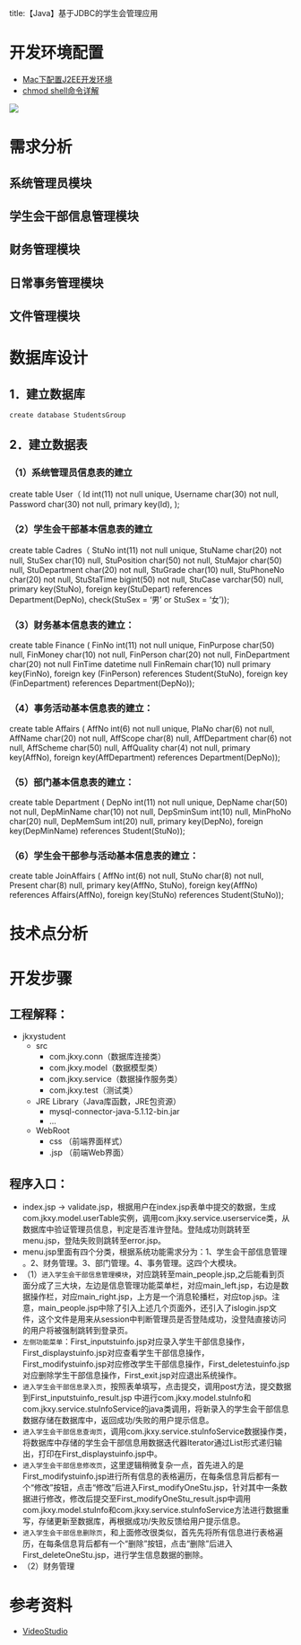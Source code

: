 title:【Java】基于JDBC的学生会管理应用




# 开发环境配置

- [Mac下配置J2EE开发环境]()
- [chmod shell命令详解](http://blog.csdn.net/codingkid/article/details/6567831)

![](http://7xi6qz.com1.z0.glb.clouddn.com/djlblogapache.png)

# 需求分析

## 系统管理员模块
## 学生会干部信息管理模块
## 财务管理模块
## 日常事务管理模块
## 文件管理模块



# 数据库设计

## 1．建立数据库

`create database StudentsGroup`


## 2．建立数据表

### （1）系统管理员信息表的建立
create table User（
	Id  int(11)    	       not null unique,
	Username  char(30)  	   not null,
	Password   char(30)       not null,
	primary key(Id),
);

### （2）学生会干部基本信息表的建立
create table Cadres（
	StuNo  int(11)    	          not null unique,
	StuName  char(20)  	   not null,
	StuSex      char(10)      	   null,
	StuPosition    char(50)    not null,
	StuMajor    char(50)        null,
	StuDepartment  char(20)        not null,
	StuGrade   char(10)  	    null,
	StuPhoneNo	char(20)  	not null,
	StuStaTime  	bigint(50)    not null, 
	StuCase   varchar(50)      null,
	primary key(StuNo),
	foreign key(StuDepart) references 	Department(DepNo),
	check(StuSex = ‘男’ or StuSex = ‘女’));



### （3）财务基本信息表的建立：
create table Finance (
	FinNo  int(11)		     not null unique,
	FinPurpose  char(50)       null,
	FinMoney  char(10) 		  not null,
	FinPerson  char(20)	   not null,
	FinDepartment  char(20)    not null
	FinTime  datetime	         null
	FinRemain  char(10)         null
	primary key(FinNo),
	foreign key (FinPerson) references Student(StuNo),
	foreign key (FinDepartment) references Department(DepNo));

### （4）事务活动基本信息表的建立：
create table Affairs (
	AffNo   int(6)		      not null unique,
	PlaNo   char(6)		      not null,
	AffName   char(20)      not null,
       AffScope  char(8)        null,
       AffDepartment  char(6)   not null,
       AffScheme  char(50)     null,
       AffQuality  char(4)       not null,
	primary key(AffNo),
	foreign key(AffDepartment) references Department(DepNo));


### （5）部门基本信息表的建立：
create table Department (
	DepNo  int(11)			   not null unique,
	DepName  char(50)	       not null,
	DepMinName  char(10)		not null,
	DepSminSum  int(10)		    null,
	MinPhoNo  char(20)  		null,
	DepMemSum  int(20)		null,
	primary key(DepNo),
	foreign key(DepMinName) references Student(StuNo));

### （6）学生会干部参与活动基本信息表的建立：
create table JoinAffairs (
	AffNo  int(6)		 not null,
	StuNo  char(8)		 not null,
	Present  char(8)		 null,
	primary key(AffNo, StuNo), 
       foreign key(AffNo) references Affairs(AffNo),
	foreign key(StuNo) references Student(StuNo));

# 技术点分析



# 开发步骤

## 工程解释：

 - jkxystudent
    - src
       - com.jkxy.conn（数据库连接类）
       - com.jkxy.model（数据模型类）
       - com.jkxy.service（数据操作服务类）
       - com.jkxy.test（测试类）
    - JRE Library（Java库函数，JRE包资源）
    	- mysql-connector-java-5.1.12-bin.jar
    	- ...
    - WebRoot
       - css （前端界面样式）
       - .jsp （前端Web界面）
       
       
       
## 程序入口：

- index.jsp  -> validate.jsp，根据用户在index.jsp表单中提交的数据，生成com.jkxy.model.userTable实例，调用com.jkxy.service.userservice类，从数据库中验证管理员信息，判定是否准许登陆。登陆成功则跳转至menu.jsp，登陆失败则跳转至error.jsp。
- menu.jsp里面有四个分类，根据系统功能需求分为：1、学生会干部信息管理 。2、财务管理。3、部门管理。4、事务管理。这四个大模块。
- （1）`进入学生会干部信息管理模块`，对应跳转至main_people.jsp,之后能看到页面分成了三大块，左边是信息管理功能菜单栏，对应main_left.jsp，右边是数据操作栏，对应main_right.jsp，上方是一个消息轮播栏，对应top.jsp。注意，main_people.jsp中除了引入上述几个页面外，还引入了islogin.jsp文件，这个文件是用来从session中判断管理员是否登陆成功，没登陆直接访问的用户将被强制跳转到登录页。
- `左侧功能菜单`：First_inputstuinfo.jsp对应录入学生干部信息操作，First_displaystuinfo.jsp对应查看学生干部信息操作，First_modifystuinfo.jsp对应修改学生干部信息操作，First_deletestuinfo.jsp对应删除学生干部信息操作，First_exit.jsp对应退出系统操作。
-  `进入学生会干部信息录入页`，按照表单填写，点击提交，调用post方法，提交数据到First_inputstuinfo_result.jsp 中进行com.jkxy.model.stuInfo和com.jkxy.service.stuInfoService的java类调用，将新录入的学生会干部信息数据存储在数据库中，返回成功/失败的用户提示信息。
- `进入学生会干部信息查询页`，调用com.jkxy.service.stuInfoService数据操作类，将数据库中存储的学生会干部信息用数据迭代器Iterator通过List形式递归输出，打印在First_displaystuinfo.jsp中。
- `进入学生会干部信息修改页`，这里逻辑稍微复杂一点，首先进入的是First_modifystuinfo.jsp进行所有信息的表格遍历，在每条信息背后都有一个“修改”按钮，点击“修改”后进入First_modifyOneStu.jsp，针对其中一条数据进行修改，修改后提交至First_modifyOneStu_result.jsp中调用com.jkxy.model.stuInfo和com.jkxy.service.stuInfoService方法进行数据重写，存储更新至数据库，再根据成功/失败反馈给用户提示信息。
- `进入学生会干部信息删除页`，和上面修改很类似，首先先将所有信息进行表格遍历，在每条信息背后都有一个“删除”按钮，点击“删除”后进入First_deleteOneStu.jsp，进行学生信息数据的删除。
- （2）财务管理

       
# 参考资料
- [VideoStudio](http://my.jikexueyuan.com/2964203668/record/)
